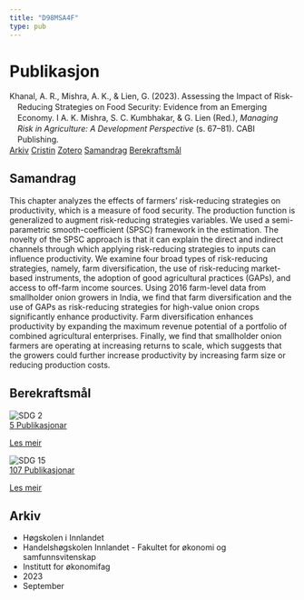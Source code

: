 ```yaml
---
title: "D98MSA4F"
type: pub
---
```

<h1>Publikasjon</h1>
<article id="csl-bib-container-D98MSA4F" class="csl-bib-container">
  <div class="csl-bib-body" style="line-height: 1.35; padding-left: 1em; text-indent:-1em;">
  <div class="csl-entry">Khanal, A. R., Mishra, A. K., &amp; Lien, G. (2023). Assessing the Impact of Risk-Reducing Strategies on Food Security: Evidence from an Emerging Economy. I A. K. Mishra, S. C. Kumbhakar, &amp; G. Lien (Red.), <i>Managing Risk in Agriculture: A Development Perspective</i> (s. 67&#x2013;81). CABI Publishing.</div>
</div>
  <div class="csl-bib-buttons">
    <a href="#taxonomy-article-D98MSA4F" class="csl-bib-button">Arkiv</a>
    <a href="https://app.cristin.no/results/show.jsf?id=2174940" alt="Cristin URL" class="csl-bib-button">Cristin</a>
    <a href="http://zotero.org/groups/5402882/items/D98MSA4F" alt="Zotero URL" class="csl-bib-button">Zotero</a>
    <a href="#abstract-article-D98MSA4F" class="csl-bib-button">Samandrag</a>
    <a href="#sdg-article-D98MSA4F" class="csl-bib-button">Berekraftsmål</a>
  </div>
  <div id="csl-bib-meta-container-D98MSA4F"></div>
</article>
<div id="csl-bib-meta-D98MSA4F" class="csl-bib-meta">
  <article id="abstract-article-D98MSA4F" class="abstract-article">
    <h1>Samandrag</h1>
    This chapter analyzes the effects of farmers’ risk-reducing strategies on productivity, which is a measure of food security. The production function is generalized to augment risk-reducing strategies variables. We used a semi-parametric smooth-coefficient (SPSC) framework in the estimation. The novelty of the SPSC approach is that it can explain the direct and indirect channels through which applying risk-reducing strategies to inputs can influence productivity. We examine four broad types of risk-reducing strategies, namely, farm diversification, the use of risk-reducing market-based instruments, the adoption of good agricultural practices (GAPs), and access to off-farm income sources. Using 2016 farm-level data from smallholder onion growers in India, we find that farm diversification and the use of GAPs as risk-reducing strategies for high-value onion crops significantly enhance productivity. Farm diversification enhances productivity by expanding the maximum revenue potential of a portfolio of combined agricultural enterprises. Finally, we find that smallholder onion farmers are operating at increasing returns to scale, which suggests that the growers could further increase productivity by increasing farm size or reducing production costs.
  </article>
  <article id="sdg-article-D98MSA4F" class="sdg-article">
    <h1>Berekraftsmål</h1>
    <div class="sdg-container"><div id="sdg2" class="sdg"> <img src="{{< params subfolder >}}images/sdg/sdg02_no.png" class="image" alt="SDG 2"> <div class="sdg-overlay"> <a href="{{< params subfolder >}}no/archive/?sdg=2#archive" class="sdg-publication-count"><span>5</span> Publikasjonar</a> <p><a href="NA" class="sdg-read-more">Les meir</a></p> </div> </div> <div id="sdg15" class="sdg"> <img src="{{< params subfolder >}}images/sdg/sdg15_no.png" class="image" alt="SDG 15"> <div class="sdg-overlay"> <a href="{{< params subfolder >}}no/archive/?sdg=15#archive" class="sdg-publication-count"><span>107</span> Publikasjonar</a> <p><a href="NA" class="sdg-read-more">Les meir</a></p> </div> </div></div>
  </article>
  <article id="taxonomy-article-D98MSA4F" class="taxonomy-article">
    <h1>Arkiv</h1>
    <ul>
      <li>Høgskolen i Innlandet</li>
      <li>Handelshøgskolen Innlandet - Fakultet for økonomi og samfunnsvitenskap</li>
      <li>Institutt for økonomifag</li>
      <li>2023</li>
      <li>September</li>
    </ul>
  </article>
</div>
